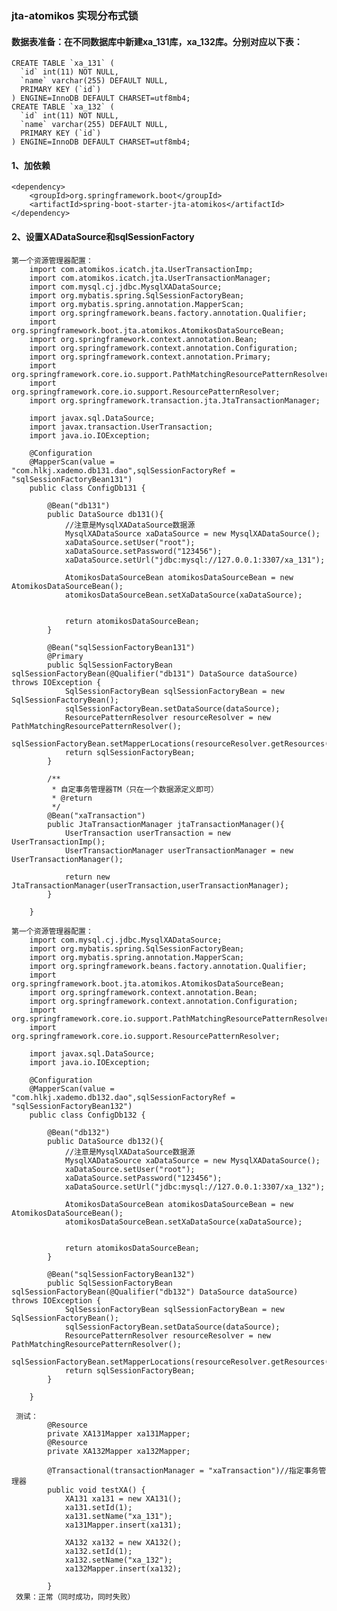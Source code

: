 ### jta-atomikos 实现分布式锁
#### 数据表准备：在不同数据库中新建xa_131库，xa_132库。分别对应以下表：
    CREATE TABLE `xa_131` (
      `id` int(11) NOT NULL,
      `name` varchar(255) DEFAULT NULL,
      PRIMARY KEY (`id`)
    ) ENGINE=InnoDB DEFAULT CHARSET=utf8mb4;
    CREATE TABLE `xa_132` (
      `id` int(11) NOT NULL,
      `name` varchar(255) DEFAULT NULL,
      PRIMARY KEY (`id`)
    ) ENGINE=InnoDB DEFAULT CHARSET=utf8mb4;

#### 1、加依赖
    <dependency>
        <groupId>org.springframework.boot</groupId>
        <artifactId>spring-boot-starter-jta-atomikos</artifactId>
    </dependency>

#### 2、设置XADataSource和sqlSessionFactory
    第一个资源管理器配置：
        import com.atomikos.icatch.jta.UserTransactionImp;
        import com.atomikos.icatch.jta.UserTransactionManager;
        import com.mysql.cj.jdbc.MysqlXADataSource;
        import org.mybatis.spring.SqlSessionFactoryBean;
        import org.mybatis.spring.annotation.MapperScan;
        import org.springframework.beans.factory.annotation.Qualifier;
        import org.springframework.boot.jta.atomikos.AtomikosDataSourceBean;
        import org.springframework.context.annotation.Bean;
        import org.springframework.context.annotation.Configuration;
        import org.springframework.context.annotation.Primary;
        import org.springframework.core.io.support.PathMatchingResourcePatternResolver;
        import org.springframework.core.io.support.ResourcePatternResolver;
        import org.springframework.transaction.jta.JtaTransactionManager;

        import javax.sql.DataSource;
        import javax.transaction.UserTransaction;
        import java.io.IOException;

        @Configuration
        @MapperScan(value = "com.hlkj.xademo.db131.dao",sqlSessionFactoryRef = "sqlSessionFactoryBean131")
        public class ConfigDb131 {

            @Bean("db131")
            public DataSource db131(){
                //注意是MysqlXADataSource数据源
                MysqlXADataSource xaDataSource = new MysqlXADataSource();
                xaDataSource.setUser("root");
                xaDataSource.setPassword("123456");
                xaDataSource.setUrl("jdbc:mysql://127.0.0.1:3307/xa_131");

                AtomikosDataSourceBean atomikosDataSourceBean = new AtomikosDataSourceBean();
                atomikosDataSourceBean.setXaDataSource(xaDataSource);


                return atomikosDataSourceBean;
            }

            @Bean("sqlSessionFactoryBean131")
            @Primary
            public SqlSessionFactoryBean sqlSessionFactoryBean(@Qualifier("db131") DataSource dataSource) throws IOException {
                SqlSessionFactoryBean sqlSessionFactoryBean = new SqlSessionFactoryBean();
                sqlSessionFactoryBean.setDataSource(dataSource);
                ResourcePatternResolver resourceResolver = new PathMatchingResourcePatternResolver();
                sqlSessionFactoryBean.setMapperLocations(resourceResolver.getResources("mybatis/db131/*.xml"));
                return sqlSessionFactoryBean;
            }

            /**
             * 自定事务管理器TM（只在一个数据源定义即可）
             * @return
             */
            @Bean("xaTransaction")
            public JtaTransactionManager jtaTransactionManager(){
                UserTransaction userTransaction = new UserTransactionImp();
                UserTransactionManager userTransactionManager = new UserTransactionManager();

                return new JtaTransactionManager(userTransaction,userTransactionManager);
            }

        }

    第一个资源管理器配置：
        import com.mysql.cj.jdbc.MysqlXADataSource;
        import org.mybatis.spring.SqlSessionFactoryBean;
        import org.mybatis.spring.annotation.MapperScan;
        import org.springframework.beans.factory.annotation.Qualifier;
        import org.springframework.boot.jta.atomikos.AtomikosDataSourceBean;
        import org.springframework.context.annotation.Bean;
        import org.springframework.context.annotation.Configuration;
        import org.springframework.core.io.support.PathMatchingResourcePatternResolver;
        import org.springframework.core.io.support.ResourcePatternResolver;

        import javax.sql.DataSource;
        import java.io.IOException;

        @Configuration
        @MapperScan(value = "com.hlkj.xademo.db132.dao",sqlSessionFactoryRef = "sqlSessionFactoryBean132")
        public class ConfigDb132 {

            @Bean("db132")
            public DataSource db132(){
                //注意是MysqlXADataSource数据源
                MysqlXADataSource xaDataSource = new MysqlXADataSource();
                xaDataSource.setUser("root");
                xaDataSource.setPassword("123456");
                xaDataSource.setUrl("jdbc:mysql://127.0.0.1:3307/xa_132");

                AtomikosDataSourceBean atomikosDataSourceBean = new AtomikosDataSourceBean();
                atomikosDataSourceBean.setXaDataSource(xaDataSource);


                return atomikosDataSourceBean;
            }

            @Bean("sqlSessionFactoryBean132")
            public SqlSessionFactoryBean sqlSessionFactoryBean(@Qualifier("db132") DataSource dataSource) throws IOException {
                SqlSessionFactoryBean sqlSessionFactoryBean = new SqlSessionFactoryBean();
                sqlSessionFactoryBean.setDataSource(dataSource);
                ResourcePatternResolver resourceResolver = new PathMatchingResourcePatternResolver();
                sqlSessionFactoryBean.setMapperLocations(resourceResolver.getResources("mybatis/db132/*.xml"));
                return sqlSessionFactoryBean;
            }

        }

     测试：
            @Resource
            private XA131Mapper xa131Mapper;
            @Resource
            private XA132Mapper xa132Mapper;

            @Transactional(transactionManager = "xaTransaction")//指定事务管理器
            public void testXA() {
                XA131 xa131 = new XA131();
                xa131.setId(1);
                xa131.setName("xa_131");
                xa131Mapper.insert(xa131);

                XA132 xa132 = new XA132();
                xa132.setId(1);
                xa132.setName("xa_132");
                xa132Mapper.insert(xa132);

            }
     效果：正常（同时成功，同时失败）
